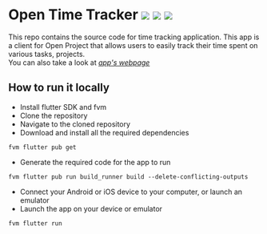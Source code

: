 # Open Time Tracker ![](https://github.com/VonRehbergConsulting/open-time-tracker/actions/workflows/build_and_test.yaml/badge.svg) ![](https://github.com/VonRehbergConsulting/open-time-tracker/actions/workflows/deploy-android.yaml/badge.svg) ![](https://github.com/VonRehbergConsulting/open-time-tracker/actions/workflows/deploy-ios.yaml/badge.svg)

This repo contains the source code for time tracking application. This app is a client for Open Project that allows users to easily track their time spent on various tasks, projects.  
You can also take a look at *[app's webpage](https://open-time-tracker.com)*

## How to run it locally

- Install flutter SDK and fvm
- Clone the repository
- Navigate to the cloned repository
- Download and install all the required dependencies
```
fvm flutter pub get
```
- Generate the required code for the app to run
```
fvm flutter pub run build_runner build --delete-conflicting-outputs
```
- Connect your Android or iOS device to your computer, or launch an emulator
- Launch the app on your device or emulator
```
fvm flutter run
```
